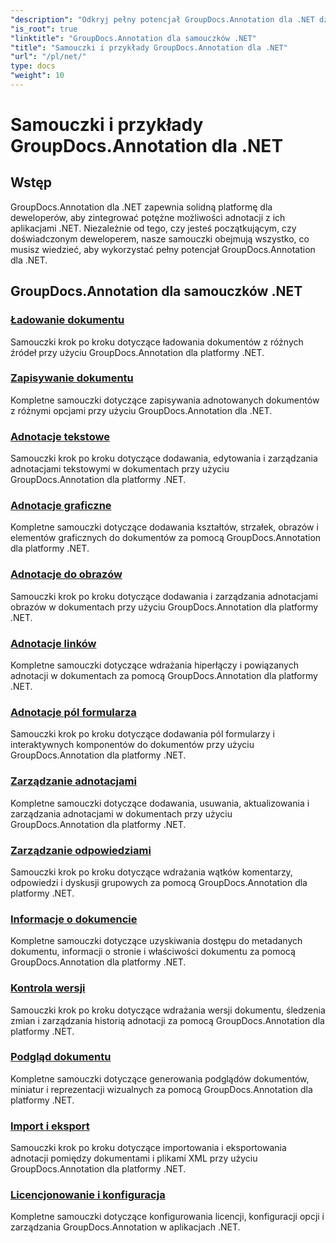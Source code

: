 ```yaml
---
"description": "Odkryj pełny potencjał GroupDocs.Annotation dla .NET dzięki naszym samouczkom. Bezproblemowo integruj, ulepszaj współpracę i usprawniaj przepływy pracy."
"is_root": true
"linktitle": "GroupDocs.Annotation dla samouczków .NET"
"title": "Samouczki i przykłady GroupDocs.Annotation dla .NET"
"url": "/pl/net/"
type: docs
"weight": 10
---
```


# Samouczki i przykłady GroupDocs.Annotation dla .NET

## Wstęp

GroupDocs.Annotation dla .NET zapewnia solidną platformę dla deweloperów, aby zintegrować potężne możliwości adnotacji z ich aplikacjami .NET. Niezależnie od tego, czy jesteś początkującym, czy doświadczonym deweloperem, nasze samouczki obejmują wszystko, co musisz wiedzieć, aby wykorzystać pełny potencjał GroupDocs.Annotation dla .NET.

## GroupDocs.Annotation dla samouczków .NET
### [Ładowanie dokumentu](./document-loading)
Samouczki krok po kroku dotyczące ładowania dokumentów z różnych źródeł przy użyciu GroupDocs.Annotation dla platformy .NET.

### [Zapisywanie dokumentu](./document-saving)
Kompletne samouczki dotyczące zapisywania adnotowanych dokumentów z różnymi opcjami przy użyciu GroupDocs.Annotation dla .NET.

### [Adnotacje tekstowe](./text-annotations)
Samouczki krok po kroku dotyczące dodawania, edytowania i zarządzania adnotacjami tekstowymi w dokumentach przy użyciu GroupDocs.Annotation dla platformy .NET.

### [Adnotacje graficzne](./graphical-annotations)
Kompletne samouczki dotyczące dodawania kształtów, strzałek, obrazów i elementów graficznych do dokumentów za pomocą GroupDocs.Annotation dla platformy .NET.

### [Adnotacje do obrazów](./image-annotations)
Samouczki krok po kroku dotyczące dodawania i zarządzania adnotacjami obrazów w dokumentach przy użyciu GroupDocs.Annotation dla platformy .NET.

### [Adnotacje linków](./link-annotations)
Kompletne samouczki dotyczące wdrażania hiperłączy i powiązanych adnotacji w dokumentach za pomocą GroupDocs.Annotation dla platformy .NET.

### [Adnotacje pól formularza](./form-field-annotations)
Samouczki krok po kroku dotyczące dodawania pól formularzy i interaktywnych komponentów do dokumentów przy użyciu GroupDocs.Annotation dla platformy .NET.

### [Zarządzanie adnotacjami](./annotation-management)
Kompletne samouczki dotyczące dodawania, usuwania, aktualizowania i zarządzania adnotacjami w dokumentach przy użyciu GroupDocs.Annotation dla platformy .NET.

### [Zarządzanie odpowiedziami](./reply-management)
Samouczki krok po kroku dotyczące wdrażania wątków komentarzy, odpowiedzi i dyskusji grupowych za pomocą GroupDocs.Annotation dla platformy .NET.

### [Informacje o dokumencie](./document-information)
Kompletne samouczki dotyczące uzyskiwania dostępu do metadanych dokumentu, informacji o stronie i właściwości dokumentu za pomocą GroupDocs.Annotation dla platformy .NET.

### [Kontrola wersji](./version-control)
Samouczki krok po kroku dotyczące wdrażania wersji dokumentu, śledzenia zmian i zarządzania historią adnotacji za pomocą GroupDocs.Annotation dla platformy .NET.

### [Podgląd dokumentu](./document-preview)
Kompletne samouczki dotyczące generowania podglądów dokumentów, miniatur i reprezentacji wizualnych za pomocą GroupDocs.Annotation dla platformy .NET.

### [Import i eksport](./import-and-export)
Samouczki krok po kroku dotyczące importowania i eksportowania adnotacji pomiędzy dokumentami i plikami XML przy użyciu GroupDocs.Annotation dla platformy .NET.

### [Licencjonowanie i konfiguracja](./licensing-and-configuration)
Kompletne samouczki dotyczące konfigurowania licencji, konfiguracji opcji i zarządzania GroupDocs.Annotation w aplikacjach .NET.